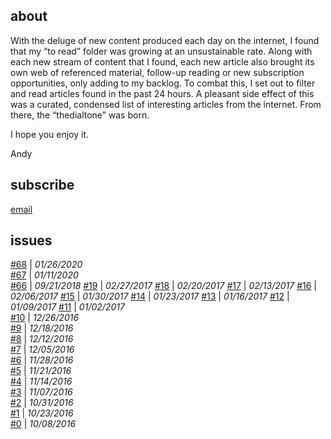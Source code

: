 ## about
With the deluge of new content produced each day on the internet, I found that my “to read” folder was growing at an unsustainable rate. Along with each new stream of content that I found, each new article also brought its own web of referenced material, follow-up reading or new subscription opportunities, only adding to my backlog. To combat this, I set out to filter and read articles found in the past 24 hours. A pleasant side effect of this was a curated, condensed list of interesting articles from the internet. From there, the “thedialtone” was born. 

I hope you enjoy it.

Andy

## subscribe
[email](https://tinyletter.com/acwhittam)

## issues

[#68](68.md) | *01/26/2020*  
[#67](67.md) | *01/11/2020*  
[#66](66.md) | *09/21/2018*
[#19](19.md) | *02/27/2017* 
[#18](18.md) | *02/20/2017* 
[#17](17.md) | *02/13/2017* 
[#16](16.md) | *02/06/2017* 
[#15](15.md) | *01/30/2017* 
[#14](14.md) | *01/23/2017* 
[#13](13.md) | *01/16/2017* 
[#12](12.md) | *01/09/2017* 
[#11](11.md) | *01/02/2017*   
[#10](10.md) | *12/26/2016*  
[#9](9.md)  | *12/18/2016*  
[#8](8.md) | *12/12/2016*  
[#7](7.md) | *12/05/2016*  
[#6](6.md) | *11/28/2016*  
[#5](5.md) | *11/21/2016*  
[#4](4.md) | *11/14/2016*  
[#3](3.md) | *11/07/2016*  
[#2](2.md) | *10/31/2016*  
[#1](1.md) | *10/23/2016*  
[#0](0.md) | *10/08/2016*  
